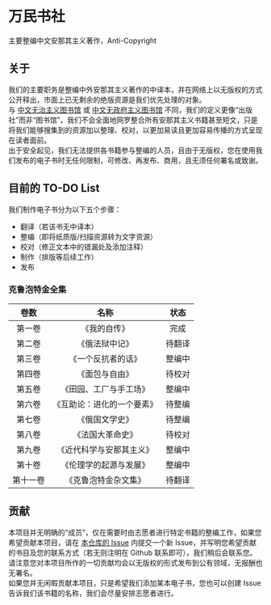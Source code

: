 # 万民书社
主要整编中文安那其主义著作，Anti-Copyright
## 关于
我们的主要职务是整编中外安那其主义著作的中译本，并在网络上以无版权的方式公开释出，市面上已无剩余的绝版资源是我们优先处理的对象。  
与 [中文无治主义图书馆](https://zh.anarchistlibraries.net/) 或 [中文无政府主义图书馆](https://a-lib.net) 不同，我们的定义更像“出版社”而非“图书馆”，我们不会全面地网罗整合所有安那其主义书籍甚至短文，只是将我们能够搜集到的资源加以整理、校对，以更加易读且更加容易传播的方式呈现在读者面前。  
出于安全起见，我们无法提供各书籍参与整编的人员，且由于无版权，您在使用我们发布的电子书时无任何限制，可修改、再发布、商用，且无须任何署名或致谢。
## 目前的 TO-DO List
我们制作电子书分为以下五个步骤：
* 翻译（若该书无中译本）
* 整编（即将纸质版/扫描资源转为文字资源）
* 校对（修正文本中的错漏处及添加注释）
* 制作（排版等后续工作）
* 发布
### 克鲁泡特金全集
| 卷数 | 名称 | 状态 |
|:-----:|:-----:|:-----:|
| 第一卷 | 《我的自传》 | 完成 |
| 第二卷 | 《俄法狱中记》 | 待翻译 |
| 第三卷 | 《一个反抗者的话》 | 整编中 |
| 第四卷 | 《面包与自由》 | 待校对 |
| 第五卷 | 《田园、工厂与手工场》 | 整编中 |
| 第六卷 | 《互助论：进化的一个要素》 | 待整编 |
| 第七卷 | 《俄国文学史》 | 待整编 |
| 第八卷 | 《法国大革命史》 | 待校对 |
| 第九卷 | 《近代科学与安那其主义》 | 整编中 |
| 第十卷 | 《伦理学的起源与发展》 | 整编中 |
| 第十一卷 | 《克鲁泡特金杂文集》 | 待翻译 |
## 贡献
本项目并无明确的“成员”，仅在需要时由志愿者进行特定书籍的整编工作，如果您希望贡献本项目，请在 [本仓库的 Issue](https://github.com/xitieshiz2/wanmin-books/issues) 内提交一个新 Issue，并写明您希望贡献的书目及您的联系方式（若无则注明在 Github 联系即可），我们稍后会联系您。请注意您对本项目所作的一切贡献均会以无版权的形式发布到公有领域，无报酬也无署名。  
如果您并无闲暇贡献本项目，只是希望我们添加某本电子书，您也可以创建 Issue 告诉我们该书籍的名称，我们会尽量安排志愿者进行。